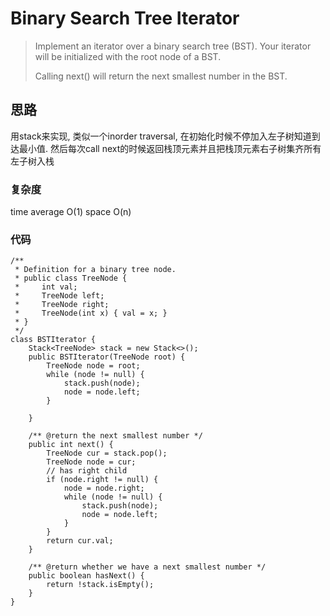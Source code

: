 # Binary Search Tree Iterator
> Implement an iterator over a binary search tree (BST). Your iterator will be initialized with the root node of a BST.
> 
> Calling next() will return the next smallest number in the BST.

## 思路
用stack来实现, 类似一个inorder traversal, 在初始化时候不停加入左子树知道到达最小值. 然后每次call next的时候返回栈顶元素并且把栈顶元素右子树集齐所有左子树入栈
### 复杂度
time average O(1) space O(n)
### 代码
```
/**
 * Definition for a binary tree node.
 * public class TreeNode {
 *     int val;
 *     TreeNode left;
 *     TreeNode right;
 *     TreeNode(int x) { val = x; }
 * }
 */
class BSTIterator {
    Stack<TreeNode> stack = new Stack<>();
    public BSTIterator(TreeNode root) {
        TreeNode node = root;
        while (node != null) {
            stack.push(node);
            node = node.left;
        } 
        
    }
    
    /** @return the next smallest number */
    public int next() {
        TreeNode cur = stack.pop();
        TreeNode node = cur;
        // has right child
        if (node.right != null) {
            node = node.right;
            while (node != null) {
                stack.push(node);
                node = node.left;
            }
        } 
        return cur.val;
    }
    
    /** @return whether we have a next smallest number */
    public boolean hasNext() {
        return !stack.isEmpty();
    }
}

```